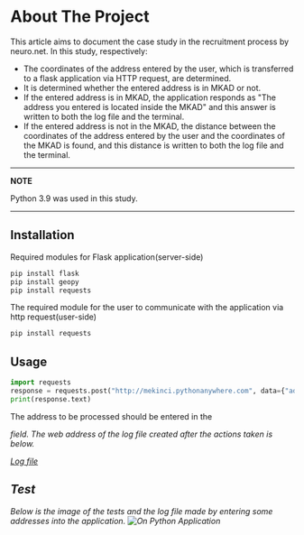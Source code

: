 # About The Project

This article aims to document the case study in the recruitment process by neuro.net. In this study, respectively:

- The coordinates of the address entered by the user, which is transferred to a flask application via HTTP request, are determined.
- It is determined whether the entered address is in MKAD or not. 
- If the entered address is in MKAD, the application responds as "The address you entered is located inside the MKAD" and this answer is written to both the log file and the terminal.
- If the entered address is not in the MKAD, the distance between the coordinates of the address entered by the user and the coordinates of the MKAD is found, and this distance is written to both the log file and the terminal.
---
**NOTE**

Python 3.9 was used in this study.

---


## Installation
Required modules for Flask application(server-side)
```bash
pip install flask
pip install geopy
pip install requests
```
The required module for the user to communicate with the application via http request(user-side)
```bash
pip install requests
```
## Usage

```python
import requests
response = requests.post("http://mekinci.pythonanywhere.com", data={"address":"<address>"})
print(response.text)
```
The address to be processed should be entered in the <address> field. The web address of the log file created after the actions taken is below.

[Log file](https://mekinci.pythonanywhere.com/static/neuro_case.log)
## Test
Below is the image of the tests and the log file made by entering some addresses into the application.
![On Python Application](https://github.com/metinekinci/neuro_case/terminal_ss.png?raw=true)
